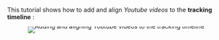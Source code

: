 This tutorial shows how to add and align *Youtube videos* to the **tracking timeline** :

<div style="text-align: center; line-height: 0;">
  <a href="https://vimeo.com/634989080" target="_blank">
    <img src="https://i.vimeocdn.com/video/1277334324-ee19c413fefcee3578a6b2e395e45cd678e31de2d3299670b?f=webp&region=us" alt="Adding and aligning Youtube videos to the tracking timeline" style="display: inline-block;">
  </a>
  <div style="line-height: normal; margin-top: -18em;">
    <a href="https://vimeo.com/634989080" target="_blank" style="
      display: inline-block;
      vertical-align: middle;
      background-color: #007BFF;
      color: white;
      padding: 10px 20px;
      border-radius: 4px;
      text-decoration: none;
      font-weight: bold;
    ">Watch the Video</a>
  </div>